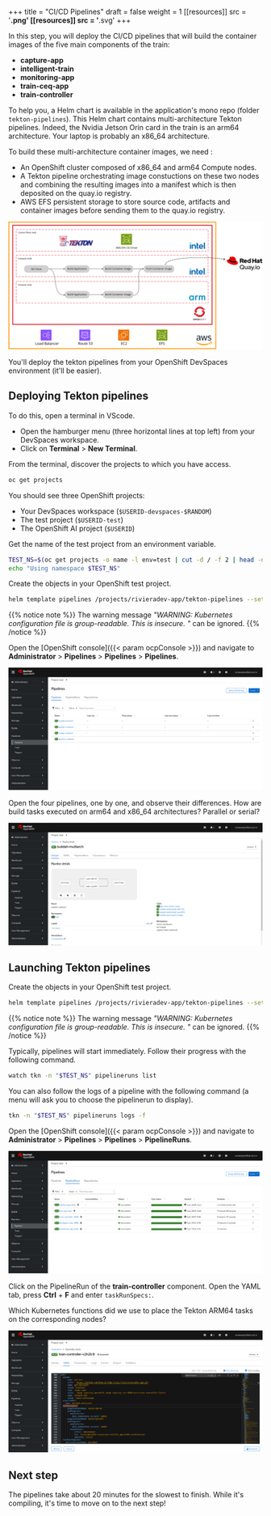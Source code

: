 +++
title = "CI/CD Pipelines"
draft = false
weight = 1
[[resources]]
  src = '**.png'
[[resources]]
  src = '**.svg'
+++

In this step, you will deploy the CI/CD pipelines that will build the container images of the five main components of the train:

- **capture-app**
- **intelligent-train**
- **monitoring-app**
- **train-ceq-app**
- **train-controller**

To help you, a Helm chart is available in the application's mono repo (folder `tekton-pipelines`).
This Helm chart contains multi-architecture Tekton pipelines.
Indeed, the Nvidia Jetson Orin card in the train is an arm64 architecture.
Your laptop is probably an x86_64 architecture.

To build these multi-architecture container images, we need :

- An OpenShift cluster composed of x86_64 and arm64 Compute nodes.
- A Tekton pipeline orchestrating image constuctions on these two nodes and combining the resulting images into a manifest which is then deposited on the quay.io registry.
- AWS EFS persistent storage to store source code, artifacts and container images before sending them to the quay.io registry.

[![](pipelines.svg)](https://www.itix.fr/blog/build-multi-architecture-container-images-with-kubernetes-buildah-tekton-aws/)

You'll deploy the tekton pipelines from your OpenShift DevSpaces environment (it'll be easier).

## Deploying Tekton pipelines

To do this, open a terminal in VScode.

- Open the hamburger menu (three horizontal lines at top left) from your DevSpaces workspace.
- Click on **Terminal** > **New Terminal**.

From the terminal, discover the projects to which you have access.

```sh
oc get projects
```

You should see three OpenShift projects:

- Your DevSpaces workspace (`$USERID-devspaces-$RANDOM`)
- The test project (`$USERID-test`)
- The OpenShift AI project (`$USERID`)

Get the name of the test project from an environment variable.

```sh
TEST_NS=$(oc get projects -o name -l env=test | cut -d / -f 2 | head -n 1)
echo "Using namespace $TEST_NS"
```

Create the objects in your OpenShift test project.

```sh
helm template pipelines /projects/rivieradev-app/tekton-pipelines --set namespace="$TEST_NS" | oc apply -f -
```

{{% notice note %}}
The warning message *"WARNING: Kubernetes configuration file is group-readable. This is insecure. "* can be ignored.
{{% /notice %}}

Open the [OpenShift console]({{< param ocpConsole >}}) and navigate to **Administrator** > **Pipelines** > **Pipelines** > **Pipelines**.

![](pipelines.png)

Open the four pipelines, one by one, and observe their differences.
How are build tasks executed on arm64 and x86_64 architectures?
Parallel or serial?

![](pipeline-buildah.png)

## Launching Tekton pipelines

Create the objects in your OpenShift test project.

```sh
helm template pipelines /projects/rivieradev-app/tekton-pipelines --set namespace="$TEST_NS" --set runPipelines=true | oc create -f -
```

{{% notice note %}}
The warning message *"WARNING: Kubernetes configuration file is group-readable. This is insecure. "* can be ignored.
{{% /notice %}}

Typically, pipelines will start immediately.
Follow their progress with the following command.

```sh
watch tkn -n "$TEST_NS" pipelineruns list
```

You can also follow the logs of a pipeline with the following command (a menu will ask you to choose the pipelinerun to display).

```sh
tkn -n "$TEST_NS" pipelineruns logs -f
```

Open the [OpenShift console]({{< param ocpConsole >}}) and navigate to **Administrator** > **Pipelines** > **Pipelines** > **PipelineRuns**.

![](pipelineruns.png)

Click on the PipelineRun of the **train-controller** component.
Open the YAML tab, press **Ctrl** + **F** and enter `taskRunSpecs:`.

Which Kubernetes functions did we use to place the Tekton ARM64 tasks on the corresponding nodes?

![](pipelinerun-taskrunspecs.png)

## Next step

The pipelines take about 20 minutes for the slowest to finish.
While it's compiling, it's time to move on to the next step!
